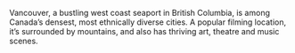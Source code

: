 Vancouver, a bustling west coast seaport in British Columbia, is among Canada’s densest, most ethnically diverse cities. A popular filming location, it’s surrounded by mountains, and also has thriving art, theatre and music scenes.